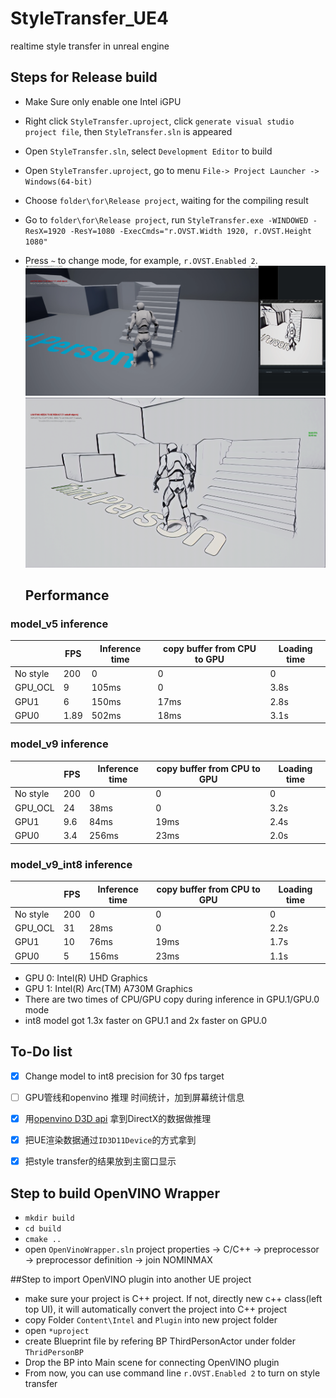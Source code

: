 # StyleTransfer_UE4
realtime style transfer in unreal engine

## Steps for Release build 

* Make Sure only enable one Intel iGPU 

* Right click `StyleTransfer.uproject`, click `generate visual studio project file`, then `StyleTransfer.sln` is appeared

* Open `StyleTransfer.sln`, select `Development Editor` to build

* Open `StyleTransfer.uproject`, go to menu `File-> Project Launcher -> Windows(64-bit)`

* Choose `folder\for\Release project`, waiting for the compiling result

* Go to `folder\for\Release project`, run `StyleTransfer.exe -WINDOWED -ResX=1920 -ResY=1080 -ExecCmds="r.OVST.Width 1920, r.OVST.Height 1080"`

* Press `~` to change mode, for example, `r.OVST.Enabled 2`.  
  ![Result mode1](doc/result_mode1.png)
  ![Result mode2](doc/result_mode2.png)

  ## Performance

### model_v5 inference

|          | FPS  | Inference time |  copy buffer from CPU to GPU| Loading time |
|----------|------|----------------|---------------|               -------------|
| No style | 200  | 0              |  0            |               0            |
| GPU_OCL  | 9    | 105ms          |  0            |               3.8s         |
| GPU1     | 6    | 150ms          |  17ms         |               2.8s         |
| GPU0     | 1.89 | 502ms          |  18ms            |            3.1s         |

### model_v9 inference
|          | FPS  | Inference time |  copy buffer from CPU to GPU | Loading time |
|----------|------|----------------|---------------|                -------------|
| No style | 200  | 0              |  0            |                0            |
| GPU_OCL  | 24   | 38ms           |  0            |                3.2s         |
| GPU1     | 9.6   | 84ms          |  19ms         |                2.4s         |
| GPU0     | 3.4 | 256ms           |  23ms           |              2.0s         |

### model_v9_int8 inference

|          | FPS  | Inference time |  copy buffer from CPU to GPU |   Loading time |
|----------|------|----------------|---------------|                  -------------|
| No style | 200  | 0              |  0            |                  0            |
| GPU_OCL  | 31    | 28ms          |  0            |                  2.2s         |
| GPU1     | 10   | 76ms           |  19ms         |                  1.7s         |
| GPU0     | 5 | 156ms             |  23ms           |                1.1s         |

* GPU 0: Intel(R) UHD Graphics
* GPU 1: Intel(R) Arc(TM) A730M Graphics
* There are two times of CPU/GPU copy during inference in GPU.1/GPU.0 mode
* int8 model got 1.3x faster on GPU.1 and 2x faster on GPU.0  

## To-Do list
  - [x] Change model to int8 precision for 30 fps target
  - [ ] GPU管线和openvino 推理 时间统计，加到屏幕统计信息 
  - [x] 用[openvino D3D api](https://docs.openvino.ai/2021.4/classInferenceEngine_1_1gpu_1_1D3DBufferBlob.html) 拿到DirectX的数据做推理
  - [x] 把UE渲染数据通过`ID3D11Device`的方式拿到
  - [x] 把style transfer的结果放到主窗口显示 
  

## Step to build OpenVINO Wrapper
* `mkdir build`
*  `cd build`
* `cmake ..`
* open `OpenVinoWrapper.sln` project properties -> C/C++ -> preprocessor -> preprocessor definition -> join NOMINMAX

##Step to import OpenVINO plugin into another UE project
* make sure your project is C++ project. If not, directly new c++ class(left top UI), it will automatically convert the project into C++ project
* copy Folder `Content\Intel` and `Plugin` into new project folder
* open `*uproject`
* create Blueprint file by refering BP ThirdPersonActor under folder `ThridPersonBP`
* Drop the BP into Main scene for connecting OpenVINO plugin
* From now, you can use command line `r.OVST.Enabled 2` to turn on style transfer

